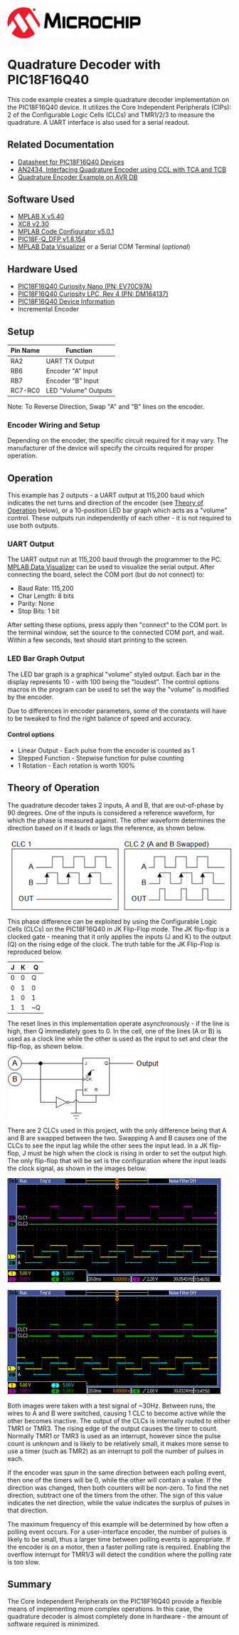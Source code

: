 <a href="https://www.microchip.com" rel="nofollow"><img src="images/microchip.png" alt="MCHP" width="300"/></a>
# Quadrature Decoder with PIC18F16Q40

This code example creates a simple quadrature decoder implementation on the PIC18F16Q40 device. It utilizes the Core Independent Peripherals (CIPs): 2 of the Configurable Logic Cells (CLCs) and TMR1/2/3 to measure the quadrature. A UART interface is also used for a serial readout.

## Related Documentation

* [Datasheet for PIC18F16Q40 Devices](#)
* [AN2434, Interfacing Quadrature Encoder using CCL with TCA and TCB](http://www.microchip.com//wwwAppNotes/AppNotes.aspx?appnote=en599697)
* [Quadrature Encoder Example on AVR DB](https://github.com/microchip-pic-avr-examples/avr128db48-quadrature-decoder.git)

## Software Used

* [MPLAB X v5.40](https://www.microchip.com/mplab/mplab-x-ide)
* [XC8 v2.30](https://www.microchip.com/en-us/development-tools-tools-and-software/mplab-xc-compilers)
* [MPLAB Code Configurator v5.0.1](https://www.microchip.com/mplab/mplab-code-configurator)
* [PIC18F-Q_DFP v1.8.154](https://packs.download.microchip.com/)
* [MPLAB Data Visualizer](https://www.microchip.com/mplab/mplab-data-visualizer) or a Serial COM Terminal (*optional*)


## Hardware Used

* [PIC18F16Q40 Curiosity Nano (PN: EV70C97A)](#)
* [PIC18F16Q40 Curiosity LPC, Rev 4 (PN: DM164137)](#https://www.microchip.com/DevelopmentTools/ProductDetails/PartNO/DM164137)
* [PIC18F16Q40 Device Information](https://www.microchip.com/wwwproducts/en/PIC18F16Q40)
* Incremental Encoder

## Setup

| Pin Name | Function
| -------- | --------
| RA2      | UART TX Output
| RB6      | Encoder "A" Input
| RB7      | Encoder "B" Input
| RC7-RC0  | LED "Volume" Outputs

Note: To Reverse Direction, Swap "A" and "B" lines on the encoder.

### Encoder Wiring and Setup

Depending on the encoder, the specific circuit required for it may vary. The manufacturer of the device will specify the circuits required for proper operation.

## Operation

This example has 2 outputs - a UART output at 115,200 baud which indicates the net turns and direction of the encoder (see [Theory of Operation](#theory-of-operation) below), or a 10-position LED bar graph which acts as a "volume" control. These outputs run independently of each other - it is not required to use both outputs.

### UART Output

The UART output run at 115,200 baud through the programmer to the PC. [MPLAB Data Visualizer](https://www.microchip.com/mplab/mplab-data-visualizer) can be used to visualize the serial output. After connecting the board, select the COM port (but do not connect) to:

* Baud Rate: 115,200
* Char Length: 8 bits
* Parity: None
* Stop Bits: 1 bit

After setting these options, press apply then "connect" to the COM port. In the terminal window, set the source to the connected COM port, and wait. Within a few seconds, text should start printing to the screen.

### LED Bar Graph Output

The LED bar graph is a graphical "volume" styled output. Each bar in the display represents 10 - with 100 being the "loudest". The control options macros in the program can be used to set the way the "volume" is modified by the encoder.


Due to differences in encoder parameters, some of the constants will have to be tweaked to find the right balance of speed and accuracy.

#### Control options

* Linear Output - Each pulse from the encoder is counted as 1
* Stepped Function - Stepwise function for pulse counting
* 1 Rotation - Each rotation is worth 100%

## Theory of Operation

The quadrature decoder takes 2 inputs, A and B, that are out-of-phase by 90 degrees. One of the inputs is considered a reference waveform, for which the phase is measured against. The other waveform determines the direction based on if it leads or lags the reference, as shown below.

![Example Waveform](./images/exampleWaveform.png)

This phase difference can be exploited by using the Configurable Logic Cells (CLCs) on the PIC18F16Q40 in JK Flip-Flop mode. The JK flip-flop is a clocked gate - meaning that it only applies the inputs (J and K) to the output (Q) on the rising edge of the clock. The truth table for the JK Flip-Flop is reproduced below.

| J   | K   | Q
| --- | --- | ---
| 0   | 0   | Q
| 0   | 1   | 0
| 1   | 0   | 1
| 1   | 1   | ~Q

The reset lines in this implementation operate asynchronously - if the line is high, then Q immediately goes to 0. In the cell, one of the lines (A or B) is used as a clock line while the other is used as the input to set and clear the flip-flop, as shown below.

![CLC Implementation](./images/CLC_Implementation.png)

There are 2 CLCs used in this project, with the only difference being that A and B are swapped between the two. Swapping A and B causes one of the CLCs to see the input lag while the other sees the input lead. In a JK flip-flop, J must be high when the clock is rising in order to set the output high. The only flip-flop that will be set is the configuration where the input leads the clock signal, as shown in the images below.

![Waveform 1](./images/waveform1.PNG)

![Waveform 2](./images/waveform2.PNG)

Both images were taken with a test signal of ~30Hz. Between runs, the wires to A and B were switched, causing 1 CLC to become active while the other becomes inactive. The output of the CLCs is internally routed to either TMR1 or TMR3. The rising edge of the output causes the timer to count. Normally TMR1 or TMR3 is used as an interrupt, however since the pulse count is unknown and is likely to be relatively small, it makes more sense to use a timer (such as TMR2) as an interrupt to poll the number of pulses in each.

If the encoder was spun in the same direction between each polling event, then one of the timers will be 0, while the other will contain a value. If the direction was changed, then both counters will be non-zero. To find the net direction, subtract one of the timers from the other. The sign of this value indicates the net direction, while the value indicates the surplus of pulses in that direction.

The maximum frequency of this example will be determined by how often a polling event occurs. For a user-interface encoder, the number of pulses is likely to be small, thus a larger time between polling events is appropriate. If the encoder is on a motor, then a faster polling rate is required. Enabling the overflow interrupt for TMR1/3 will detect the condition where the polling rate is too slow.

## Summary
The Core Independent Peripherals on the PIC18F16Q40 provide a flexible means of implementing more complex operations. In this case, the quadrature decoder is almost completely done in hardware - the amount of software required is minimized.
